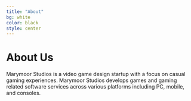 ```yaml
---
title: "About"
bg: white
color: black
style: center
---
```



# About Us
Marymoor Studios is a video game design startup with a focus on casual gaming experiences.
Marymoor Studios develops games and gaming related software services across various platforms
including PC, mobile, and consoles.

